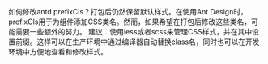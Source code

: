 如何修改antd prefixCls？打包后仍然保留默认样式。在使用Ant Design时，prefixCls用于为组件添加CSS类名。然而，如果希望在打包后修改这些类名，可能需要一些额外的努力。
建议：使用less或者scss来管理CSS样式，并在其中设置前缀。这样可以在生产环境中通过编译器自动替换class名，同时也可以在开发环境中方便地查看和修改样式。
